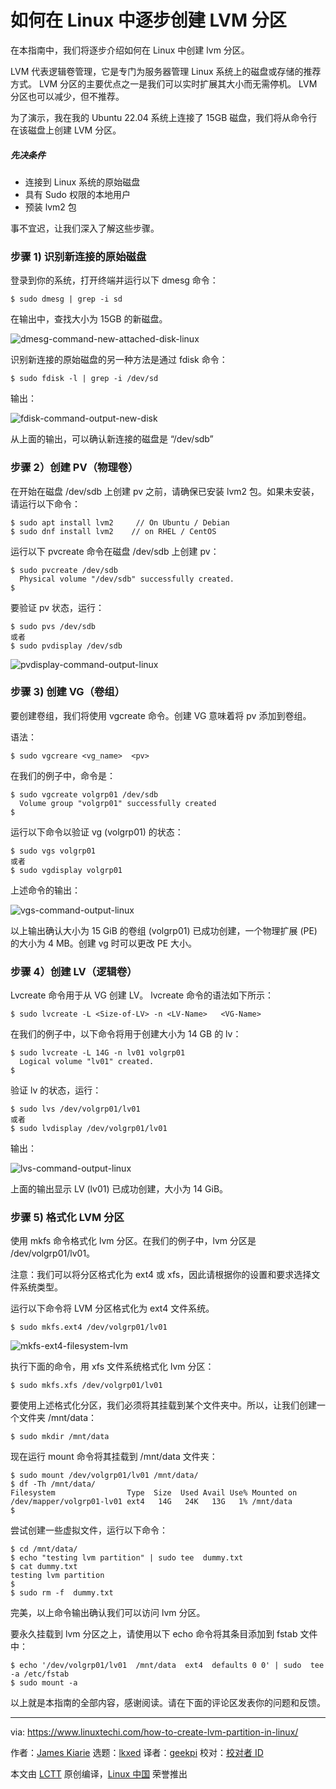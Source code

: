 [#]: subject: "How to Create LVM Partition Step-by-Step in Linux"
[#]: via: "https://www.linuxtechi.com/how-to-create-lvm-partition-in-linux/"
[#]: author: "James Kiarie https://www.linuxtechi.com/author/james/"
[#]: collector: "lkxed"
[#]: translator: "geekpi"
[#]: reviewer: " "
[#]: publisher: " "
[#]: url: " "

# 如何在 Linux 中逐步创建 LVM 分区

在本指南中，我们将逐步介绍如何在 Linux 中创建 lvm 分区。

LVM 代表逻辑卷管理，它是专门为服务器管理 Linux 系统上的磁盘或存储的推荐方式。 LVM 分区的主要优点之一是我们可以实时扩展其大小而无需停机。 LVM 分区也可以减少，但不推荐。

为了演示，我在我的 Ubuntu 22.04 系统上连接了 15GB 磁盘，我们将从命令行在该磁盘上创建 LVM 分区。

##### 先决条件

- 连接到 Linux 系统的原始磁盘
- 具有 Sudo 权限的本地用户
- 预装 lvm2 包

事不宜迟，让我们深入了解这些步骤。

### 步骤 1) 识别新连接的原始磁盘

登录到你的系统，打开终端并运行以下 dmesg 命令：

```
$ sudo dmesg | grep -i sd
```

在输出中，查找大小为 15GB 的新磁盘。

![dmesg-command-new-attached-disk-linux][1]

识别新连接的原始磁盘的另一种方法是通过 fdisk 命令：

```
$ sudo fdisk -l | grep -i /dev/sd
```

输出：

![fdisk-command-output-new-disk][2]

从上面的输出，可以确认新连接的磁盘是 “/dev/sdb”

### 步骤 2）创建 PV（物理卷）

在开始在磁盘 /dev/sdb 上创建 pv 之前，请确保已安装 lvm2 包。如果未安装，请运行以下命令：

```
$ sudo apt install lvm2     // On Ubuntu / Debian
$ sudo dnf install lvm2    // on RHEL / CentOS
```

运行以下 pvcreate 命令在磁盘 /dev/sdb 上创建 pv：

```
$ sudo pvcreate /dev/sdb
  Physical volume "/dev/sdb" successfully created.
$
```

要验证 pv 状态，运行：

```
$ sudo pvs /dev/sdb
或者
$ sudo pvdisplay /dev/sdb
```

![pvdisplay-command-output-linux][3]

### 步骤 3) 创建 VG（卷组）

要创建卷组，我们将使用 vgcreate 命令。创建 VG 意味着将 pv 添加到卷组。

语法：

```
$ sudo vgcreare <vg_name>  <pv>
```

在我们的例子中，命令是：

```
$ sudo vgcreate volgrp01 /dev/sdb
  Volume group "volgrp01" successfully created
$
```

运行以下命令以验证 vg (volgrp01) 的状态：

```
$ sudo vgs volgrp01
或者
$ sudo vgdisplay volgrp01
```

上述命令的输出：

![vgs-command-output-linux][4]

以上输出确认大小为 15 GiB 的卷组 (volgrp01) 已成功创建，一个物理扩展 (PE) 的大小为 4 MB。创建 vg 时可以更改 PE 大小。

### 步骤 4）创建 LV（逻辑卷）

Lvcreate 命令用于从 VG 创建 LV。 lvcreate 命令的语法如下所示：

```
$ sudo lvcreate -L <Size-of-LV> -n <LV-Name>   <VG-Name>
```

在我们的例子中，以下命令将用于创建大小为 14 GB 的 lv：

```
$ sudo lvcreate -L 14G -n lv01 volgrp01
  Logical volume "lv01" created.
$
```

验证 lv 的状态，运行：

```
$ sudo lvs /dev/volgrp01/lv01
或者
$ sudo lvdisplay /dev/volgrp01/lv01
```

输出：

![lvs-command-output-linux][5]

上面的输出显示 LV (lv01) 已成功创建，大小为 14 GiB。

### 步骤 5) 格式化 LVM 分区

使用 mkfs 命令格式化 lvm 分区。在我们的例子中，lvm 分区是 /dev/volgrp01/lv01。

注意：我们可以将分区格式化为 ext4 或 xfs，因此请根据你的设置和要求选择文件系统类型。

运行以下命令将 LVM 分区格式化为 ext4 文件系统。

```
$ sudo mkfs.ext4 /dev/volgrp01/lv01
```

![mkfs-ext4-filesystem-lvm][6]

执行下面的命令，用 xfs 文件系统格式化 lvm 分区：

```
$ sudo mkfs.xfs /dev/volgrp01/lv01
```

要使用上述格式化分区，我们必须将其挂载到某个文件夹中。所以，让我们创建一个文件夹 /mnt/data：

```
$ sudo mkdir /mnt/data
```

现在运行 mount 命令将其挂载到 /mnt/data 文件夹：

```
$ sudo mount /dev/volgrp01/lv01 /mnt/data/
$ df -Th /mnt/data/
Filesystem                Type  Size  Used Avail Use% Mounted on
/dev/mapper/volgrp01-lv01 ext4   14G   24K   13G   1% /mnt/data
$
```

尝试创建一些虚拟文件，运行以下命令：

```
$ cd /mnt/data/
$ echo "testing lvm partition" | sudo tee  dummy.txt
$ cat dummy.txt
testing lvm partition
$
$ sudo rm -f  dummy.txt
```

完美，以上命令输出确认我们可以访问 lvm 分区。

要永久挂载到 lvm 分区之上，请使用以下 echo 命令将其条目添加到 fstab 文件中：

```
$ echo '/dev/volgrp01/lv01  /mnt/data  ext4  defaults 0 0' | sudo  tee -a /etc/fstab
$ sudo mount -a
```

以上就是本指南的全部内容，感谢阅读。请在下面的评论区发表你的问题和反馈。

---

via: https://www.linuxtechi.com/how-to-create-lvm-partition-in-linux/

作者：[James Kiarie][a]
选题：[lkxed][b]
译者：[geekpi](https://github.com/geekpi)
校对：[校对者 ID](https://github.com/校对者ID)

本文由 [LCTT](https://github.com/LCTT/TranslateProject) 原创编译，[Linux 中国](https://linux.cn/) 荣誉推出

[a]: https://www.linuxtechi.com/author/james/
[b]: https://github.com/lkxed
[1]: https://www.linuxtechi.com/wp-content/uploads/2022/10/dmesg-command-new-attached-disk-linux.png
[2]: https://www.linuxtechi.com/wp-content/uploads/2022/10/fdisk-command-output-new-disk.png
[3]: https://www.linuxtechi.com/wp-content/uploads/2022/10/pvdisplay-command-output-linux.png
[4]: https://www.linuxtechi.com/wp-content/uploads/2022/10/vgs-command-output-linux.png
[5]: https://www.linuxtechi.com/wp-content/uploads/2022/10/lvs-command-output-linux.png
[6]: https://www.linuxtechi.com/wp-content/uploads/2022/10/mkfs-ext4-filesystem-lvm.png
